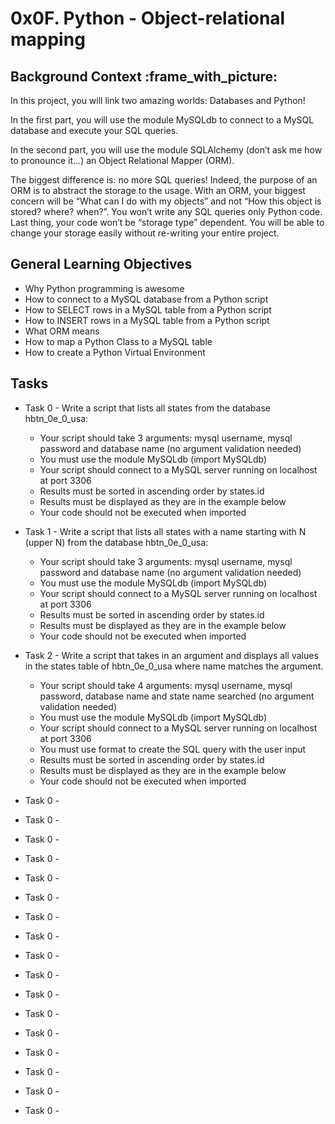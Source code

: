 # 0x0F. Python - Object-relational mapping

## Background Context :frame_with_picture:

In this project, you will link two amazing worlds: Databases and Python!

In the first part, you will use the module MySQLdb to connect to a MySQL database and execute your SQL queries.

In the second part, you will use the module SQLAlchemy (don’t ask me how to pronounce it…) an Object Relational Mapper (ORM).

The biggest difference is: no more SQL queries! Indeed, the purpose of an ORM is to abstract the storage to the usage. With an ORM, your biggest concern will be “What can I do with my objects” and not “How this object is stored? where? when?”. You won’t write any SQL queries only Python code. Last thing, your code won’t be “storage type” dependent. You will be able to change your storage easily without re-writing your entire project.

## General Learning Objectives

* Why Python programming is awesome
* How to connect to a MySQL database from a Python script
* How to SELECT rows in a MySQL table from a Python script
* How to INSERT rows in a MySQL table from a Python script
* What ORM means
* How to map a Python Class to a MySQL table
* How to create a Python Virtual Environment

## Tasks

* Task 0 - Write a script that lists all states from the database hbtn_0e_0_usa:
    - Your script should take 3 arguments: mysql username, mysql password and database name (no argument validation needed)
    - You must use the module MySQLdb (import MySQLdb)
    - Your script should connect to a MySQL server running on localhost at port 3306
    - Results must be sorted in ascending order by states.id
    - Results must be displayed as they are in the example below
    - Your code should not be executed when imported

* Task 1 - Write a script that lists all states with a name starting with N (upper N) from the database hbtn_0e_0_usa:
    - Your script should take 3 arguments: mysql username, mysql password and database name (no argument validation needed)
    - You must use the module MySQLdb (import MySQLdb)
    - Your script should connect to a MySQL server running on localhost at port 3306
    - Results must be sorted in ascending order by states.id
    - Results must be displayed as they are in the example below
    - Your code should not be executed when imported

* Task 2 - Write a script that takes in an argument and displays all values in the states table of hbtn_0e_0_usa where name matches the argument.
    - Your script should take 4 arguments: mysql username, mysql password, database name and state name searched (no argument validation needed)
    - You must use the module MySQLdb (import MySQLdb)
    - Your script should connect to a MySQL server running on localhost at port 3306
    - You must use format to create the SQL query with the user input
    - Results must be sorted in ascending order by states.id
    - Results must be displayed as they are in the example below
    - Your code should not be executed when imported

* Task 0 - 

* Task 0 - 

* Task 0 - 
* Task 0 - 
* Task 0 - 
* Task 0 - 
* Task 0 - 
* Task 0 - 
* Task 0 - 
* Task 0 - 
* Task 0 - 
* Task 0 - 
* Task 0 - 
* Task 0 - 
* Task 0 - 
* Task 0 - 
* Task 0 - 
